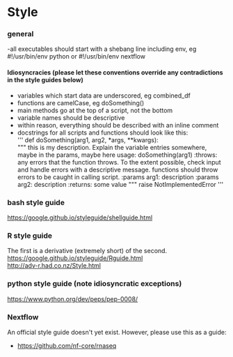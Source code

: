 # Style

### general
-all executables should start with a shebang line including env, eg #!/usr/bin/env python or #!/usr/bin/env nextflow  
#### Idiosyncracies (please let these conventions override any contradictions in the style guides below)
- variables which start data are underscored, eg combined_df
- functions are camelCase, eg doSomething() 
- main methods go at the top of a script, not the bottom
- variable names should be descriptive
- within reason, everything should be described with an inline comment
- docstrings for all scripts and functions should look like this:  
'''
def doSomething(arg1, arg2, *args, **kwargs):  
   """
      this is my description. Explain the variable entries somewhere, maybe in the params, maybe here
      usage: doSomething(arg1)
      :throws: any errors that the function throws. To the extent possible, check input and handle errors with a descriptive message. functions should throw errors to be caught in calling script.
      :params arg1: description
      :params arg2: description
      :returns: some value
   """
   raise NotImplementedError
'''  
### bash style guide
https://google.github.io/styleguide/shellguide.html

### R style guide
The first is a derivative (extremely short) of the second.
https://google.github.io/styleguide/Rguide.html  
http://adv-r.had.co.nz/Style.html

### python style guide (note idiosyncratic exceptions)
https://www.python.org/dev/peps/pep-0008/  

### Nextflow
An official style guide doesn't yet exist. However, please use this as a guide:
- https://github.com/nf-core/rnaseq  
